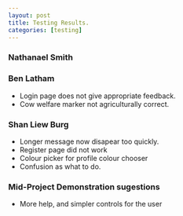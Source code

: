 ```yaml
---
layout: post
title: Testing Results.
categories: [testing]
---
```


### Nathanael Smith


### Ben Latham
- Login page does not give appropriate feedback.
- Cow welfare marker not agriculturally correct.

### Shan Liew Burg
- Longer message now disapear too quickly.
- Register page did not work
- Colour picker for profile colour chooser
- Confusion as what to do.

### Mid-Project Demonstration sugestions
- More help, and simpler controls for the user
